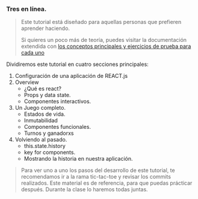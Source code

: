 ### Tres en línea. 

> Este tutorial está diseñado para aquellas personas que prefieren aprender
> haciendo.
>
> Si quieres un poco más de teoría, puedes visitar la documentación 
> extendida con [los conceptos principales y ejercicios de prueba para cada uno](https://reactjs.org/docs/hello-world.html)
>

Dividiremos este tutorial en cuatro secciones principales:
1. Configuración de una aplicación de REACT.js
2. Overview
    - ¿Qué es react?
    - Props y data state.
    - Componentes interactivos.
3. Un Juego completo.
    - Estados de vida.
    - Inmutabilidad
    - Componentes funcionales. 
    - Turnos y ganadorxs
4. Volviendo al pasado. 
    * this.state.history
    * key for components.
    * Mostrando la historia en nuestra aplicación.

> Para ver uno a uno los pasos del desarrollo de este tutorial, te recomendamos ir a la rama tic-tac-toe y revisar los commits realizados. Este material es de referencia, para que puedas prácticar después. Durante la clase lo haremos todas juntas. 
